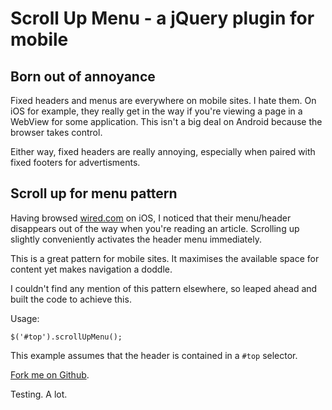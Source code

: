 # Scroll Up Menu - a jQuery plugin for mobile

## Born out of annoyance

Fixed headers and menus are everywhere on mobile sites. I hate them. On iOS for example, they really get in the way if you're viewing a page in a WebView for some application. This isn't a big deal on Android because the browser takes control.

Either way, fixed headers are really annoying, especially when paired with fixed footers for advertisments.

## Scroll up for menu pattern

Having browsed [wired.com](http://wired.com/) on iOS, I noticed that their menu/header disappears out of the way when you're reading an article. Scrolling up slightly conveniently activates the header menu immediately.

This is a great pattern for mobile sites. It maximises the available space for content yet makes navigation a doddle.

I couldn't find any mention of this pattern elsewhere, so leaped ahead and built the code to achieve this.

Usage:

````
$('#top').scrollUpMenu();
````

This example assumes that the header is contained in a `#top` selector.

[Fork me on Github](https://github.com/dvdsmpsn/Scroll-Up-Menu).


Testing. A lot.
